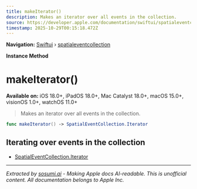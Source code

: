 ```yaml
---
title: makeIterator()
description: Makes an iterator over all events in the collection.
source: https://developer.apple.com/documentation/swiftui/spatialeventcollection/makeiterator()
timestamp: 2025-10-29T00:15:18.472Z
---
```


**Navigation:** [Swiftui](/documentation/swiftui) › [spatialeventcollection](/documentation/swiftui/spatialeventcollection)

**Instance Method**

# makeIterator()

**Available on:** iOS 18.0+, iPadOS 18.0+, Mac Catalyst 18.0+, macOS 15.0+, visionOS 1.0+, watchOS 11.0+

> Makes an iterator over all events in the collection.

```swift
func makeIterator() -> SpatialEventCollection.Iterator
```

## Iterating over events in the collection

- [SpatialEventCollection.Iterator](/documentation/swiftui/spatialeventcollection/iterator)

---

*Extracted by [sosumi.ai](https://sosumi.ai) - Making Apple docs AI-readable.*
*This is unofficial content. All documentation belongs to Apple Inc.*
